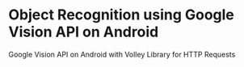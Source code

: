 # Object Recognition using Google Vision API on Android
Google Vision API on Android with Volley Library for HTTP Requests
